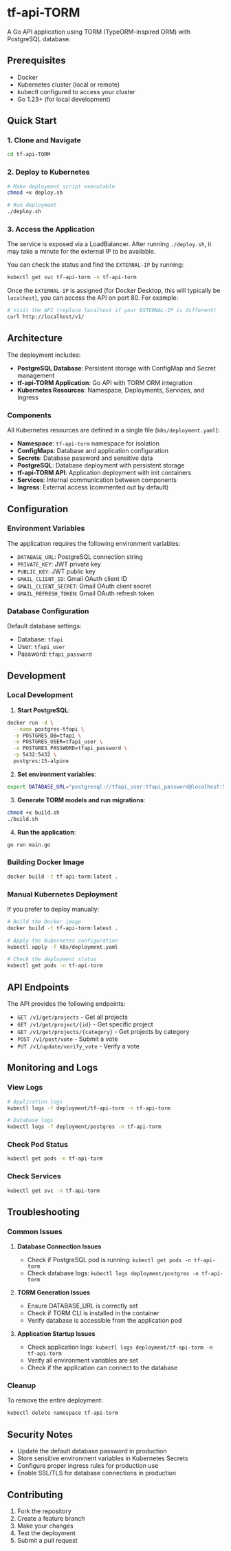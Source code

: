 # tf-api-TORM

A Go API application using TORM (TypeORM-inspired ORM) with PostgreSQL database.

## Prerequisites

- Docker
- Kubernetes cluster (local or remote)
- kubectl configured to access your cluster
- Go 1.23+ (for local development)

## Quick Start

### 1. Clone and Navigate
```bash
cd tf-api-TORM
```

### 2. Deploy to Kubernetes
```bash
# Make deployment script executable
chmod +x deploy.sh

# Run deployment
./deploy.sh
```

### 3. Access the Application
The service is exposed via a LoadBalancer. After running `./deploy.sh`, it may take a minute for the external IP to be available.

You can check the status and find the `EXTERNAL-IP` by running:
```bash
kubectl get svc tf-api-torm -n tf-api-torm
```

Once the `EXTERNAL-IP` is assigned (for Docker Desktop, this will typically be `localhost`), you can access the API on port 80. For example:
```bash
# Visit the API (replace localhost if your EXTERNAL-IP is different)
curl http://localhost/v1/
```

## Architecture

The deployment includes:

- **PostgreSQL Database**: Persistent storage with ConfigMap and Secret management
- **tf-api-TORM Application**: Go API with TORM ORM integration
- **Kubernetes Resources**: Namespace, Deployments, Services, and Ingress

### Components

All Kubernetes resources are defined in a single file (`k8s/deployment.yaml`):

- **Namespace**: `tf-api-torm` namespace for isolation
- **ConfigMaps**: Database and application configuration
- **Secrets**: Database password and sensitive data
- **PostgreSQL**: Database deployment with persistent storage
- **tf-api-TORM API**: Application deployment with init containers
- **Services**: Internal communication between components
- **Ingress**: External access (commented out by default)

## Configuration

### Environment Variables

The application requires the following environment variables:

- `DATABASE_URL`: PostgreSQL connection string
- `PRIVATE_KEY`: JWT private key
- `PUBLIC_KEY`: JWT public key
- `GMAIL_CLIENT_ID`: Gmail OAuth client ID
- `GMAIL_CLIENT_SECRET`: Gmail OAuth client secret
- `GMAIL_REFRESH_TOKEN`: Gmail OAuth refresh token

### Database Configuration

Default database settings:
- Database: `tfapi`
- User: `tfapi_user`
- Password: `tfapi_password`

## Development

### Local Development

1. **Start PostgreSQL**:
```bash
docker run -d \
  --name postgres-tfapi \
  -e POSTGRES_DB=tfapi \
  -e POSTGRES_USER=tfapi_user \
  -e POSTGRES_PASSWORD=tfapi_password \
  -p 5432:5432 \
  postgres:15-alpine
```

2. **Set environment variables**:
```bash
export DATABASE_URL="postgresql://tfapi_user:tfapi_password@localhost:5432/tfapi?sslmode=disable"
```

3. **Generate TORM models and run migrations**:
```bash
chmod +x build.sh
./build.sh
```

4. **Run the application**:
```bash
go run main.go
```

### Building Docker Image

```bash
docker build -t tf-api-torm:latest .
```

### Manual Kubernetes Deployment

If you prefer to deploy manually:

```bash
# Build the Docker image
docker build -t tf-api-torm:latest .

# Apply the Kubernetes configuration
kubectl apply -f k8s/deployment.yaml

# Check the deployment status
kubectl get pods -n tf-api-torm
```

## API Endpoints

The API provides the following endpoints:

- `GET /v1/get/projects` - Get all projects
- `GET /v1/get/project/{id}` - Get specific project
- `GET /v1/get/projects/{category}` - Get projects by category
- `POST /v1/post/vote` - Submit a vote
- `PUT /v1/update/verify_vote` - Verify a vote

## Monitoring and Logs

### View Logs
```bash
# Application logs
kubectl logs -f deployment/tf-api-torm -n tf-api-torm

# Database logs
kubectl logs -f deployment/postgres -n tf-api-torm
```

### Check Pod Status
```bash
kubectl get pods -n tf-api-torm
```

### Check Services
```bash
kubectl get svc -n tf-api-torm
```

## Troubleshooting

### Common Issues

1. **Database Connection Issues**
   - Check if PostgreSQL pod is running: `kubectl get pods -n tf-api-torm`
   - Check database logs: `kubectl logs deployment/postgres -n tf-api-torm`

2. **TORM Generation Issues**
   - Ensure DATABASE_URL is correctly set
   - Check if TORM CLI is installed in the container
   - Verify database is accessible from the application pod

3. **Application Startup Issues**
   - Check application logs: `kubectl logs deployment/tf-api-torm -n tf-api-torm`
   - Verify all environment variables are set
   - Check if the application can connect to the database

### Cleanup

To remove the entire deployment:
```bash
kubectl delete namespace tf-api-torm
```

## Security Notes

- Update the default database password in production
- Store sensitive environment variables in Kubernetes Secrets
- Configure proper ingress rules for production use
- Enable SSL/TLS for database connections in production

## Contributing

1. Fork the repository
2. Create a feature branch
3. Make your changes
4. Test the deployment
5. Submit a pull request